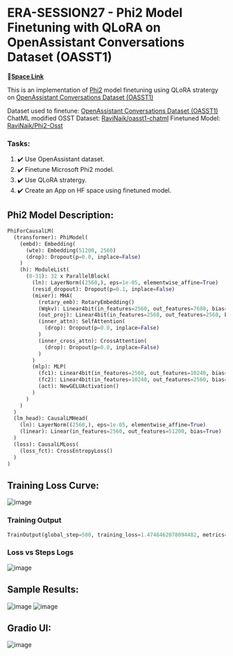 # ERA-SESSION27 - Phi2 Model Finetuning with QLoRA on OpenAssistant Conversations Dataset (OASST1)

🤗[**Space Link**](https://huggingface.co/spaces/RaviNaik/ERA-SESSION27) 

This is an implementation of [Phi2](https://huggingface.co/microsoft/phi-2) model finetuning using QLoRA stratergy on [OpenAssistant Conversations Dataset (OASST1)](https://huggingface.co/datasets/OpenAssistant/oasst1) 
             
Dataset used to finetune: [OpenAssistant Conversations Dataset (OASST1)](https://huggingface.co/datasets/OpenAssistant/oasst1) 
ChatML modified OSST Dataset: [RaviNaik/oasst1-chatml](https://huggingface.co/datasets/RaviNaik/oasst1-chatml) 
Finetuned Model: [RaviNaik/Phi2-Osst](https://huggingface.co/RaviNaik/Phi2-Osst) 

### Tasks:
1. :heavy_check_mark: Use OpenAssistant dataset.
2. :heavy_check_mark: Finetune Microsoft Phi2 model.
3. :heavy_check_mark: Use QLoRA stratergy.
4. :heavy_check_mark: Create an App on HF space using finetuned model.

## Phi2 Model Description:
```python
PhiForCausalLM(
  (transformer): PhiModel(
    (embd): Embedding(
      (wte): Embedding(51200, 2560)
      (drop): Dropout(p=0.0, inplace=False)
    )
    (h): ModuleList(
      (0-31): 32 x ParallelBlock(
        (ln): LayerNorm((2560,), eps=1e-05, elementwise_affine=True)
        (resid_dropout): Dropout(p=0.1, inplace=False)
        (mixer): MHA(
          (rotary_emb): RotaryEmbedding()
          (Wqkv): Linear4bit(in_features=2560, out_features=7680, bias=True)
          (out_proj): Linear4bit(in_features=2560, out_features=2560, bias=True)
          (inner_attn): SelfAttention(
            (drop): Dropout(p=0.0, inplace=False)
          )
          (inner_cross_attn): CrossAttention(
            (drop): Dropout(p=0.0, inplace=False)
          )
        )
        (mlp): MLP(
          (fc1): Linear4bit(in_features=2560, out_features=10240, bias=True)
          (fc2): Linear4bit(in_features=10240, out_features=2560, bias=True)
          (act): NewGELUActivation()
        )
      )
    )
  )
  (lm_head): CausalLMHead(
    (ln): LayerNorm((2560,), eps=1e-05, elementwise_affine=True)
    (linear): Linear(in_features=2560, out_features=51200, bias=True)
  )
  (loss): CausalLMLoss(
    (loss_fct): CrossEntropyLoss()
  )
)
```
## Training Loss Curve:
![image](https://github.com/RaviNaik/ERA-SESSION27/assets/23289802/b477dd79-acab-48d2-aca7-39baa80dfb5b)
### Training Output
```python
TrainOutput(global_step=500, training_loss=1.4746462078094482, metrics={'train_runtime': 4307.6684, 'train_samples_per_second': 3.714, 'train_steps_per_second': 0.116, 'total_flos': 6.667526640623616e+16, 'train_loss': 1.4746462078094482, 'epoch': 1.62})
```
### Loss vs Steps Logs
![image](https://github.com/RaviNaik/ERA-SESSION27/assets/23289802/f305c4e7-c64d-4501-9b60-ae8f9a266349)

## Sample Results:
![image](https://github.com/RaviNaik/ERA-SESSION27/assets/23289802/e76a1f9c-24a4-40ac-b62a-291eacf1e3de)
![image](https://github.com/RaviNaik/ERA-SESSION27/assets/23289802/72278fa6-6e2e-49ea-8f97-78e3eddff8ae)

## Gradio UI:
![image](https://github.com/RaviNaik/ERA-SESSION27/assets/23289802/4fe7e106-7616-408b-8132-644567f8d0bb)



